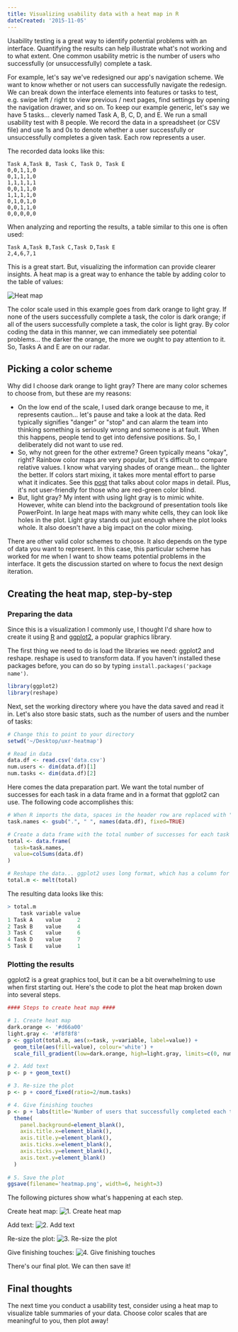 ```yaml
---
title: Visualizing usability data with a heat map in R
dateCreated: '2015-11-05'
---
```


Usability testing is a great way to identify potential problems with an interface. Quantifying the results can help illustrate what's not working and to what extent. One common usability metric is the number of users who successfully (or unsuccessfully) complete a task.

For example, let's say we've redesigned our app's navigation scheme. We want to know whether or not users can successfully navigate the redesign. We can break down the interface elements into features or tasks to test, e.g. swipe left / right to view previous / next pages, find settings by opening the navigation drawer, and so on. To keep our example generic, let's say we have 5 tasks... cleverly named Task A, B, C, D, and E. We run a small usability test with 8 people. We record the data in a spreadsheet (or CSV file) and use 1s and 0s to denote whether a user successfully or unsuccessfully completes a given task. Each row represents a user.

The recorded data looks like this:

```csv
Task A,Task B, Task C, Task D, Task E
0,0,1,1,0
0,1,1,1,0
1,1,1,1,1
0,0,1,1,0
1,1,1,1,0
0,1,0,1,0
0,0,1,1,0
0,0,0,0,0
```

When analyzing and reporting the results, a table similar to this one is often used:

```csv
Task A,Task B,Task C,Task D,Task E
2,4,6,7,1
```

This is a great start. But, visualizing the information can provide clearer insights. A heat map is a great way to enhance the table by adding color to the table of values:

![Heat map](/images/uxr-heatmap.png)

The color scale used in this example goes from dark orange to light gray. If none of the users successfully complete a task, the color is dark orange; if all of the users successfully complete a task, the color is light gray. By color coding the data in this manner, we can immediately see potential problems... the darker the orange, the more we ought to pay attention to it. So, Tasks A and E are on our radar.

## Picking a color scheme

Why did I choose dark orange to light gray? There are many color schemes to choose from, but these are my reasons:

* On the low end of the scale, I used dark orange because to me, it represents caution... let's pause and take a look at the data. Red typically signifies "danger" or "stop" and can alarm the team into thinking something is seriously wrong and someone is at fault. When this happens, people tend to get into defensive positions. So, I deliberately did not want to use red.
* So, why not green for the other extreme? Green typically means "okay", right? Rainbow color maps are very popular, but it's difficult to compare relative values. I know what varying shades of orange mean... the lighter the better. If colors start mixing, it takes more mental effort to parse what it indicates. See this [post](https://eagereyes.org/basics/rainbow-color-map) that talks about color maps in detail. Plus, it's not user-friendly for those who are red-green color blind.
* But, light gray? My intent with using light gray is to mimic white. However, white can blend into the background of presentation tools like PowerPoint. In large heat maps with many white cells, they can look like holes in the plot. Light gray stands out just enough where the plot looks whole. It also doesn't have a big impact on the color mixing.

There are other valid color schemes to choose. It also depends on the type of data you want to represent. In this case, this particular scheme has worked for me when I want to show teams potential problems in the interface. It gets the discussion started on where to focus the next design iteration.

## Creating the heat map, step-by-step

### Preparing the data

Since this is a visualization I commonly use, I thought I'd share how to create it using [R](https://cran.r-project.org/) and [ggplot2](http://ggplot2.org/), a popular graphics library.

The first thing we need to do is load the libraries we need: ggplot2 and reshape. reshape is used to transform data. If you haven't installed these packages before, you can do so by typing `install.packages('package name')`.

```r
library(ggplot2)
library(reshape)
```

Next, set the working directory where you have the data saved and read it in. Let's also store basic stats, such as the number of users and the number of tasks:

```r
# Change this to point to your directory
setwd('~/Desktop/uxr-heatmap')

# Read in data
data.df <- read.csv('data.csv')
num.users <- dim(data.df)[1]
num.tasks <- dim(data.df)[2]
```

Here comes the data preparation part. We want the total number of successes for each task in a data frame and in a format that ggplot2 can use. The following code accomplishes this:

```r
# When R imports the data, spaces in the header row are replaced with "."... let's revert that
task.names <- gsub(".", " ", names(data.df), fixed=TRUE)

# Create a data frame with the total number of successes for each task
total <- data.frame(
  task=task.names,
  value=colSums(data.df)
)

# Reshape the data... ggplot2 uses long format, which has a column for variable types and a column for those variables' values
total.m <- melt(total)
```

The resulting data looks like this:

```r
> total.m
    task variable value
1 Task A    value     2
2 Task B    value     4
3 Task C    value     6
4 Task D    value     7
5 Task E    value     1
```

### Plotting the results

ggplot2 is a great graphics tool, but it can be a bit overwhelming to use when first starting out. Here's the code to plot the heat map broken down into several steps.

```r
#### Steps to create heat map ####

# 1. Create heat map
dark.orange <- '#d66a00'
light.gray <- '#f8f8f8'
p <- ggplot(total.m, aes(x=task, y=variable, label=value)) +
  geom_tile(aes(fill=value), colour='white') +
  scale_fill_gradient(low=dark.orange, high=light.gray, limits=c(0, num.users))

# 2. Add text
p <- p + geom_text()

# 3. Re-size the plot
p <- p + coord_fixed(ratio=2/num.tasks)

# 4. Give finishing touches
p <- p + labs(title='Number of users that successfully completed each task') +
  theme(
    panel.background=element_blank(),
    axis.title.x=element_blank(),
    axis.title.y=element_blank(),
    axis.ticks.x=element_blank(),
    axis.ticks.y=element_blank(),
    axis.text.y=element_blank()
  )
  
# 5. Save the plot
ggsave(filename='heatmap.png', width=6, height=3)
```

The following pictures show what's happening at each step.

Create heat map:
![1. Create heat map](/images/uxr-heatmap-step1.png)

Add text:
![2. Add text](/images/uxr-heatmap-step2.png)

Re-size the plot:
![3. Re-size the plot](/images/uxr-heatmap-step3.png)

Give finishing touches:
![4. Give finishing touches](/images/uxr-heatmap.png)

There's our final plot. We can then save it!

## Final thoughts

The next time you conduct a usability test, consider using a heat map to visualize table summaries of your data. Choose color scales that are meaningful to you, then plot away!
